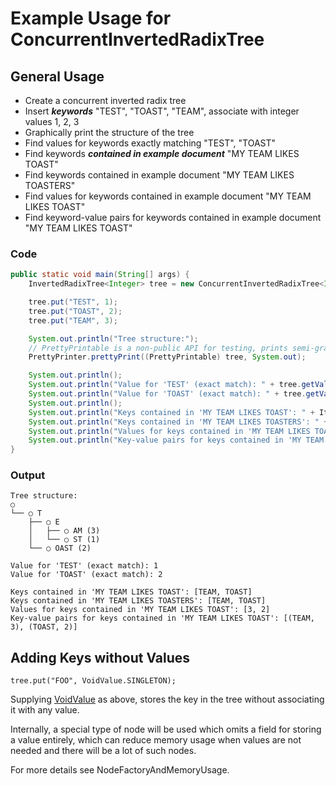 # Example Usage for ConcurrentInvertedRadixTree #


## General Usage ##
  * Create a concurrent inverted radix tree
  * Insert **_keywords_** "TEST", "TOAST", "TEAM", associate with integer values 1, 2, 3
  * Graphically print the structure of the tree
  * Find values for keywords exactly matching "TEST", "TOAST"
  * Find keywords **_contained in example document_** "MY TEAM LIKES TOAST"
  * Find keywords contained in example document "MY TEAM LIKES TOASTERS"
  * Find values for keywords contained in example document "MY TEAM LIKES TOAST"
  * Find keyword-value pairs for keywords contained in example document "MY TEAM LIKES TOAST"

### Code ###
```java
public static void main(String[] args) {
    InvertedRadixTree<Integer> tree = new ConcurrentInvertedRadixTree<Integer>(new DefaultCharArrayNodeFactory());

    tree.put("TEST", 1);
    tree.put("TOAST", 2);
    tree.put("TEAM", 3);

    System.out.println("Tree structure:");
    // PrettyPrintable is a non-public API for testing, prints semi-graphical representations of trees...
    PrettyPrinter.prettyPrint((PrettyPrintable) tree, System.out);

    System.out.println();
    System.out.println("Value for 'TEST' (exact match): " + tree.getValueForExactKey("TEST"));
    System.out.println("Value for 'TOAST' (exact match): " + tree.getValueForExactKey("TOAST"));
    System.out.println();
    System.out.println("Keys contained in 'MY TEAM LIKES TOAST': " + Iterables.toString(tree.getKeysContainedIn("MY TEAM LIKES TOAST")));
    System.out.println("Keys contained in 'MY TEAM LIKES TOASTERS': " + Iterables.toString(tree.getKeysContainedIn("MY TEAM LIKES TOASTERS")));
    System.out.println("Values for keys contained in 'MY TEAM LIKES TOAST': " + Iterables.toString(tree.getValuesForKeysContainedIn("MY TEAM LIKES TOAST")));
    System.out.println("Key-value pairs for keys contained in 'MY TEAM LIKES TOAST': " + Iterables.toString(tree.getKeyValuePairsForKeysContainedIn("MY TEAM LIKES TOAST")));
}
```

### Output ###
```
Tree structure:
○
└── ○ T
    ├── ○ E
    │   ├── ○ AM (3)
    │   └── ○ ST (1)
    └── ○ OAST (2)

Value for 'TEST' (exact match): 1
Value for 'TOAST' (exact match): 2

Keys contained in 'MY TEAM LIKES TOAST': [TEAM, TOAST]
Keys contained in 'MY TEAM LIKES TOASTERS': [TEAM, TOAST]
Values for keys contained in 'MY TEAM LIKES TOAST': [3, 2]
Key-value pairs for keys contained in 'MY TEAM LIKES TOAST': [(TEAM, 3), (TOAST, 2)]
```

## Adding Keys without Values ##
```
tree.put("FOO", VoidValue.SINGLETON);
```
Supplying [VoidValue](http://htmlpreview.github.io/?http://raw.githubusercontent.com/npgall/concurrent-trees/master/documentation/javadoc/apidocs/com/googlecode/concurrenttrees/radix/node/concrete/voidvalue/VoidValue.html) as above, stores the key in the tree without associating it with any value.

Internally, a special type of node will be used which omits a field for storing a value entirely, which can reduce memory usage when values are not needed and there will be a lot of such nodes.

For more details see NodeFactoryAndMemoryUsage.